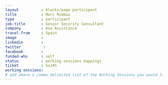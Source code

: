 ```yaml
---
layout          : blocks/page-participant
title           : Marc Rimbau
type            : participant
job-title       : Senior Security Consultant
company         : Axa Assistance
travel-from     : Spain
image           :
linkedin        :
twitter          :
facebook        :
funded-who      : self
status          : working-sessions mappings
ticket          : 5x24h
working sessions:
# add above a comma delimited list of the Working Sessions you would like to attend (use the session's title)
---
```


<!-- put more details about participant here -->
